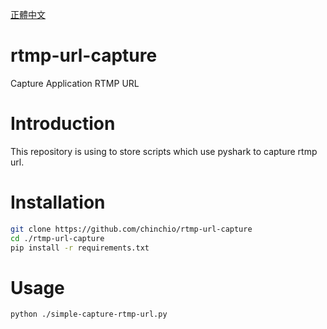 [正體中文](./README-zh.md)
# rtmp-url-capture
Capture Application RTMP URL

# Introduction
This repository is using to store scripts which use pyshark to capture rtmp url.

# Installation
```bash
git clone https://github.com/chinchio/rtmp-url-capture
cd ./rtmp-url-capture
pip install -r requirements.txt
```

# Usage
```bash
python ./simple-capture-rtmp-url.py
```
